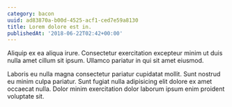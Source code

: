 ```yaml
---
category: bacon
uuid: ad83870a-b00d-4525-acf1-ced7e59a8130
title: Lorem dolore est in.
publishedAt: '2018-06-22T02:42+00:00'
---
```


Aliquip ex ea aliqua irure. Consectetur exercitation excepteur minim ut duis nulla amet cillum sit ipsum. Ullamco pariatur in qui sit amet eiusmod.

Laboris eu nulla magna consectetur pariatur cupidatat mollit. Sunt nostrud eu minim culpa pariatur. Sunt fugiat nulla adipisicing elit dolore ex amet occaecat nulla. Dolor minim exercitation dolor laborum ipsum enim proident voluptate sit.
